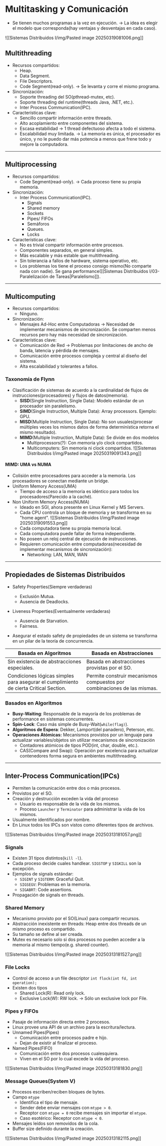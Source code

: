 # Multitasking y Comunicación
- Se tienen muchos programas a la vez en ejecución. -> La idea es elegir el modelo que corresponda(hay ventajas y desventajas en cada caso).

![[Sistemas Distribuidos I/img/Pasted image 20250319081006.png]]

## Multithreading
- Recursos compartidos:
	- Heap.
	- Data Segment.
	- File Descriptors.
	- Code Segment(read-only). -> Se levanta y corre el mismo programa.
- Sincronización:
	- Soporte threading del SO(pthread-mutex, etc).
	- Soporte threading del runtime(threads Java, .NET, etc.).
	- Inter Process Communication(IPC). 
- Características clave:
	- Sencillo compartir información entre threads.
	- Alto acoplamiento entre componentes del sistema.
	- Escasa estabilidad -> 1 thread defectuoso afecta a todo el sistema.
	- Escalabilidad muy limitada. -> La memoria es única, el procesador es único, y no le puedo dar más potencia a menos que frene todo y mejore la computadora.

---
## Multiprocessing
- Recursos compartidos:
	- Code Segment(read-only). -> Cada proceso tiene su propia memoria.
- Sincronización:
	- Inter Process Communication(IPC).
		- Signals
		- Shared memory
		- Sockets
		- Pipes/ FIFOs
		- Semáforos
		- Queues.
		- Locks
- Características clave:
	- No es trivial compartir información entre procesos.
	- Componentes separados, en general simples.
	- Más escalable y más estable que multithreading.
	- Sin tolerancia a fallos de hardware, sistema operativo, etc.
	- Los problemas los tiene el proceso consigo mismo(No comparte nada con nadie). Se gana performance([[Sistemas Distribuidos I/03-Paralelización de Tareas|Paralelismo]]).

---
## Multicomputing
- Recursos compartidos:
	- Ninguno.
- Sincronización:
	- Mensajes Ad-Hoc entre Computadoras -> Necesidad de implementar mecanismos de sincronización. Se comparten menos recursos pero hay más necesidad de sincronización.
- Características clave:
	- Comunicación de Red -> Problemas por limitaciones de ancho de banda, latencia y pérdida de mensajes.
	- Comunicación entre procesos compleja y central al diseño del sistema.
	- Alta escalabilidad y tolerantes a fallos.


### Taxonomía de Flynn
- Clasificación de sistemas de acuerdo a la cardinalidad de flujos de instrucciones(procesadores) y flujos de datos(memoria).
	- **SISD**(Single Instruction, Single Data): Modelo estándar de un procesador sin paralelismo.
	- **SIMD**(Single Instruction, Multiple Data): Array processors. Ejemplo: GPU.
	- **MISD**(Multiple Instruction, Single Data): No son usuales(procesar múltiples veces los mismos datos de forma determinística retorna el mismo resultado).
	- **MIMD**(Multiple Instruction, Multiple Data): Se divide en dos modelos
		- Multiprocessors(?): Con memoria y/o clock compartidos.
		- Multicomputers: Sin memoria ni clock compartidos.
		![[Sistemas Distribuidos I/img/Pasted image 20250319091343.png]]


#### MIMD: UMA vs NUMA
- Colisión entre procesadores para acceder a la memoria. Los procesadores se conectan mediante un bridge.
- Uniform Memory Access(UMA)
	- Tiempo de acceso a la memoria es idéntico para todos los procesadores(Parecido a la caché).
- Non Uniform Memory Access(NUMA)
	- Ideado en SGI, ahora presente en Linux Kernel y MS Servers.
	- Cada CPU controla un bloque de memoria y se transforma en su "home agent".
	![[Sistemas Distribuidos I/img/Pasted image 20250319091553.png]]
	- Cada computadora tiene su propia memoria local.
	- Cada computadora puede fallar de forma independiente.
	- No poseen un reloj central de ejecución de instrucciones.
	- Requieren comunicación entre computadoras(necesidad de implementar mecanismos de sincronización):
		- Networking: LAN, MAN, WAN

---
## Propiedades de Sistemas Distribuidos
- Safety Properties(Siempre verdaderas)
	- Exclusión Mutua.
	- Ausencia de Deadlocks.
- Liveness Properties(Eventualmente verdaderas)
	- Ausencia de Starvation.
	- Fairness.

- Asegurar el estado safety de propiedades de un sistema se transforma en un pilar de la teoría de concurrencia.


| Basada en Algoritmos                                                                  | Basada en Abstracciones                                                  |
| ------------------------------------------------------------------------------------- | ------------------------------------------------------------------------ |
| Sin existencia de abstracciones especiales.                                           | Basada en abstracciones provistas por el SO.                             |
| Condiciones lógicas simples para asegurar el cumplimiento de cierta Critical Section. | Permite construir mecanismos compuestos por combinaciones de las mismas. |

### Basados en Algoritmos
- **Busy-Waiting**: Responsable de la mayoría de los problemas de performance en sistemas concurrentes.
- **Spin-Lock**: Caso más simple de Busy-Wait(`while(flag)`).
- **Algoritmos de Espera**: Dekker, Lamport(del panadero), Peterson, etc.
- **Operaciones Atómicas:** Mecanismos provistos por un lenguaje para actualizar variables/objetos sin utilizar mecanismos de sincronización
	- Contadores atómicos de tipos POD(int, char, double, etc.).
	- CAS(Compare and Swap): Operación por excelencia para actualizar contenedores forma segura en ambientes multithreading.


---
## Inter-Process Communication(IPCs)
- Permiten la comunicación entre dos o más procesos.
- Provistos por el SO.
- Creación y destrucción exceden la vida del proceso
	- Usuario es responsable de la vida de los mismos.
	- Proceso `Launcher` y `Terminator` para administrar la vida de los mismos.
- Usualmente identificados por nombre.
- En Linux todos los IPCs son vistos como diferentes tipos de archivos.

![[Sistemas Distribuidos I/img/Pasted image 20250313181057.png]]

### Signals
- Existen 31 tipos distintos(`kill -l`).
- Cada proceso decide cuales handlear. `SIGSTOP` y `SIGKILL` son la excepción.
- Ejemplos de signals estándar:
	- `SIGINT` y `SIGTERM`: Graceful Quit.
	- `SIGSEGV`: Problemas en la memoria.
	- `SIGABRT`: Code assertions.
- Propagación de signals en threads.

### Shared Memory
- Mecanismo provisto por el SO(Linux) para compartir recursos.
- Abstracción inexistente en threads: Heap entre dos threads de un mismo proceso es compartido.
- Su tamaño se define al ser creada.
- Mutex es necesario solo si dos procesos no pueden acceder a la memoria al mismo tiempo(e.g. shared counter).

![[Sistemas Distribuidos I/img/Pasted image 20250313181527.png]]

### File Locks
- Control de acceso a un file descriptor
	`int flock(int fd, int operation);`
- Existen dos tipos
	- Shared Lock(R): Read only lock.
	- Exclusive Lock(W): RW lock. -> Sólo un exclusive lock por File.


### Pipes y FIFOs
- Pasaje de información directa entre 2 procesos.
- Linux provee una API de un archivo para la escritura/lectura.
- Unnamed Pipes(Pipes)
	- Comunicación entre procesos padre e hijo.
	- Dejan de existir al finalizar el proceso.
- Named Pipes(FIFO)
	- Comunicación entre dos procesos cualesquiera.
	- Viven en el SO por lo cual excede la vida del proceso.

![[Sistemas Distribuidos I/img/Pasted image 20250313181830.png]]


### Message Queues(System V)
- Procesos escriben/reciben bloques de bytes.
- Campo `mtype`
	- Identifica el tipo de mensaje.
	- Sender debe enviar mensajes con `mtype > 0`.
	- Receptor con `mtype = 0` recibe mensajes sin importar el `mtype`.
	- Caso esotérico: Receptor con `mtype < 0`.
- Mensajes leídos son removidos de la cola.
- Buffer size definido durante la creación.

![[Sistemas Distribuidos I/img/Pasted image 20250313182115.png]]

